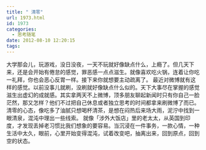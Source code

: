 ```yaml
---
title: " 清零"
url: 1973.html
id: 1973
categories:
  - 思考随笔
date: 2012-08-10 12:20:15
tags:
---
```


大学那会儿，玩游戏，没日没夜，一天不玩就好像缺点什么，上瘾了。但几天下来，还是会开始有倦怠的感觉，罪恶感一点点滋生。就像喜欢吃火锅，连着让你吃一礼拜，你也会恶心反胃一样。接下来你就想要主动疏离了。 最近对微博就有这样的感觉。以前没事儿就刷，没刷就好像缺点什么似的。天下大事尽在掌握的感觉滋生出虚幻的成就感。其实拿两天不上微博，顶多朋友聊起新闻时只有你自己一脸茫然，那又怎样？他们不过把自己休息或者独立思考的时间都拿来刷微博了而已。 清零的心态，像吃多了油腻只想喝杯清茶，是想在闷热后来场大雨，泥泞中找到一眼清泉，混沌中理出一些线索。 就像「涉外大饭店」里的老太太，从英国到印度，才发现丢掉老习惯比我们想象的要容易。当沉浸在一件事务，一款心情，一种生活中太久，眼前，心里开始变得混沌，试着改变吧，抽离出来，回到原点，回到空的状态。
